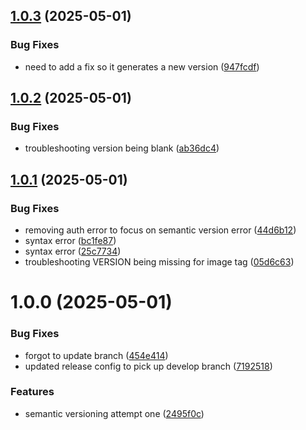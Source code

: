 ## [1.0.3](https://github.com/StefanLock/python-build-pipeline/compare/v1.0.2...v1.0.3) (2025-05-01)


### Bug Fixes

* need to add a fix so it generates a new version ([947fcdf](https://github.com/StefanLock/python-build-pipeline/commit/947fcdf6eb8f5ff18ba63b80b6ab83eac88b9a88))

## [1.0.2](https://github.com/StefanLock/python-build-pipeline/compare/v1.0.1...v1.0.2) (2025-05-01)


### Bug Fixes

* troubleshooting version being blank ([ab36dc4](https://github.com/StefanLock/python-build-pipeline/commit/ab36dc4af3ea02269c989e6bca83d50ea9a174ff))

## [1.0.1](https://github.com/StefanLock/python-build-pipeline/compare/v1.0.0...v1.0.1) (2025-05-01)


### Bug Fixes

* removing auth error to focus on semantic version error ([44d6b12](https://github.com/StefanLock/python-build-pipeline/commit/44d6b12aaaecb959aaeea6462f29aea8b5b82fae))
* syntax error ([bc1fe87](https://github.com/StefanLock/python-build-pipeline/commit/bc1fe87adcc30441d6e966d7a03bebe4a0d5ce6f))
* syntax error ([25c7734](https://github.com/StefanLock/python-build-pipeline/commit/25c7734c3b707a099f5b650f399e534e9da2cc58))
* troubleshooting VERSION being missing for image tag ([05d6c63](https://github.com/StefanLock/python-build-pipeline/commit/05d6c63d160454154136509adcc6c1ced63c7ecf))

# 1.0.0 (2025-05-01)


### Bug Fixes

* forgot to update branch ([454e414](https://github.com/StefanLock/python-build-pipeline/commit/454e4148b34e69620f9ccaf51bf827c8b5ad2add))
* updated release  config to pick up develop branch ([7192518](https://github.com/StefanLock/python-build-pipeline/commit/719251836909dc2cfc53a39641413cf963a23b43))


### Features

* semantic versioning attempt one ([2495f0c](https://github.com/StefanLock/python-build-pipeline/commit/2495f0cd96068610daedb337cb29a9fedf84947c))
